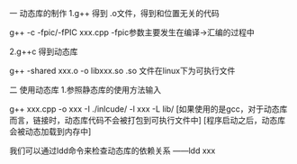 
一 动态库的制作
1.g++ 得到 .o文件，得到和位置无关的代码

g++ -c -fpic/-fPIC xxx.cpp
-fpic参数主要发生在编译->汇编的过程中

2.g++c 得到动态库

g++ -shared xxx.o -o libxxx.so
.so 文件在linux下为可执行文件

二 使用动态库
1.参照静态库的使用方法输入

g++ xxx.cpp -o xxx -I ./inlcude/ -l xxx -L lib/
[如果使用的是gcc，对于动态库而言，链接时，动态库代码不会被打包到可执行文件中]
[程序启动之后，动态库会被动态加载到内存中]

我们可以通过ldd命令来检查动态库的依赖关系  ——ldd xxx


